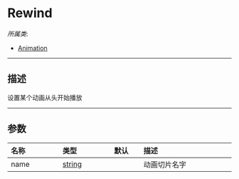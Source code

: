# Rewind

*所属类*:
* [Animation](/Api/Classes/Animation/Animation.md)
------------------------------------------------------------------------------------------
## 描述

设置某个动画从头开始播放

------------------------------------------------------------------------------------------
## 参数

|<div style="width:100px">名称</div>|<div style="width:100px">类型</div>|<div style="width:50px">默认</div>|<div style="width:350px">描述</div>|
|:---|:---|:---|:---|
|name|[string](/Api/DataType/String.md)||动画切片名字|
